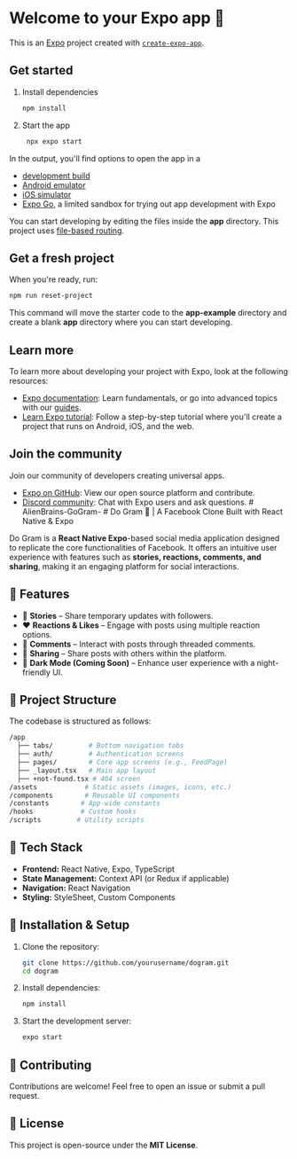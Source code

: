 # Welcome to your Expo app 👋

This is an [Expo](https://expo.dev) project created with [`create-expo-app`](https://www.npmjs.com/package/create-expo-app).

## Get started

1. Install dependencies

   ```bash
   npm install
   ```

2. Start the app

   ```bash
    npx expo start
   ```

In the output, you'll find options to open the app in a

- [development build](https://docs.expo.dev/develop/development-builds/introduction/)
- [Android emulator](https://docs.expo.dev/workflow/android-studio-emulator/)
- [iOS simulator](https://docs.expo.dev/workflow/ios-simulator/)
- [Expo Go](https://expo.dev/go), a limited sandbox for trying out app development with Expo

You can start developing by editing the files inside the **app** directory. This project uses [file-based routing](https://docs.expo.dev/router/introduction).

## Get a fresh project

When you're ready, run:

```bash
npm run reset-project
```

This command will move the starter code to the **app-example** directory and create a blank **app** directory where you can start developing.

## Learn more

To learn more about developing your project with Expo, look at the following resources:

- [Expo documentation](https://docs.expo.dev/): Learn fundamentals, or go into advanced topics with our [guides](https://docs.expo.dev/guides).
- [Learn Expo tutorial](https://docs.expo.dev/tutorial/introduction/): Follow a step-by-step tutorial where you'll create a project that runs on Android, iOS, and the web.

## Join the community

Join our community of developers creating universal apps.

- [Expo on GitHub](https://github.com/expo/expo): View our open source platform and contribute.
- [Discord community](https://chat.expo.dev): Chat with Expo users and ask questions.
#   A l i e n B r a i n s - G o G r a m - 
 
 # Do Gram 🐾 | A Facebook Clone Built with React Native & Expo  

Do Gram is a **React Native Expo**-based social media application designed to replicate the core functionalities of Facebook. It offers an intuitive user experience with features such as **stories, reactions, comments, and sharing**, making it an engaging platform for social interactions.  

## 🔹 Features  
- 📸 **Stories** – Share temporary updates with followers.  
- ❤️ **Reactions & Likes** – Engage with posts using multiple reaction options.  
- 💬 **Comments** – Interact with posts through threaded comments.  
- 🔄 **Sharing** – Share posts with others within the platform.  
- 🌙 **Dark Mode (Coming Soon)** – Enhance user experience with a night-friendly UI.  

## 📂 Project Structure  
The codebase is structured as follows:  
```bash  
/app  
  ├── tabs/         # Bottom navigation tabs  
  ├── auth/         # Authentication screens  
  ├── pages/        # Core app screens (e.g., FeedPage)  
  ├── _layout.tsx   # Main app layout  
  ├── +not-found.tsx # 404 screen  
/assets            # Static assets (images, icons, etc.)  
/components        # Reusable UI components  
/constants        # App-wide constants  
/hooks            # Custom hooks  
/scripts         # Utility scripts  
```  

## 🚀 Tech Stack  
- **Frontend:** React Native, Expo, TypeScript  
- **State Management:** Context API (or Redux if applicable)  
- **Navigation:** React Navigation  
- **Styling:** StyleSheet, Custom Components  

## 📌 Installation & Setup  
1. Clone the repository:  
   ```sh  
   git clone https://github.com/yourusername/dogram.git  
   cd dogram  
   ```  
2. Install dependencies:  
   ```sh  
   npm install  
   ```  
3. Start the development server:  
   ```sh  
   expo start  
   ```  

## 🤝 Contributing  
Contributions are welcome! Feel free to open an issue or submit a pull request.  

## 📜 License  
This project is open-source under the **MIT License**.  
